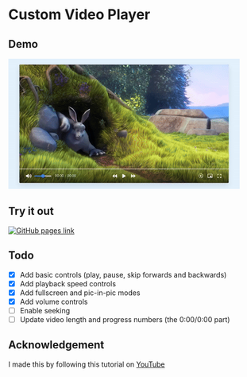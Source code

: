 # Custom Video Player

## Demo

![Demo](./demo.gif)

## Try it out

[![GitHub pages link](https://img.shields.io/badge/GitHub%20Pages-222222?style=for-the-badge&logo=GitHub%20Pages&logoColor=white)](https://youssef-attai.github.io/video-player)

## Todo

- [x] Add basic controls (play, pause, skip forwards and backwards)
- [x] Add playback speed controls
- [x] Add fullscreen and pic-in-pic modes
- [x] Add volume controls
- [ ] Enable seeking
- [ ] Update video length and progress numbers (the 0:00/0:00 part)

## Acknowledgement

I made this by following this tutorial on [YouTube](https://www.youtube.com/watch?v=-r9TTW0D3t4)
